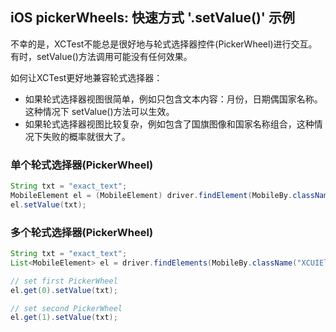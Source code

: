 ## iOS pickerWheels: 快速方式 '.setValue()' 示例

不幸的是，XCTest不能总是很好地与轮式选择器控件(PickerWheel)进行交互。有时，setValue()方法调用可能没有任何效果。

如何让XCTest更好地兼容轮式选择器：
- 如果轮式选择器视图很简单，例如只包含文本内容：月份，日期偶国家名称。这种情况下 setValue()方法可以生效。
- 如果轮式选择器视图比较复杂，例如包含了国旗图像和国家名称组合，这种情况下失败的概率就很大了。


### 单个轮式选择器(PickerWheel)

```java
String txt = "exact_text";
MobileElement el = (MobileElement) driver.findElement(MobileBy.className("XCUIElementTypePickerWheel"));
el.setValue(txt);
```

### 多个轮式选择器(PickerWheel)

```java
String txt = "exact_text";
List<MobileElement> el = driver.findElements(MobileBy.className("XCUIElementTypePickerWheel"));

// set first PickerWheel
el.get(0).setValue(txt);

// set second PickerWheel
el.get(1).setValue(txt);
```

